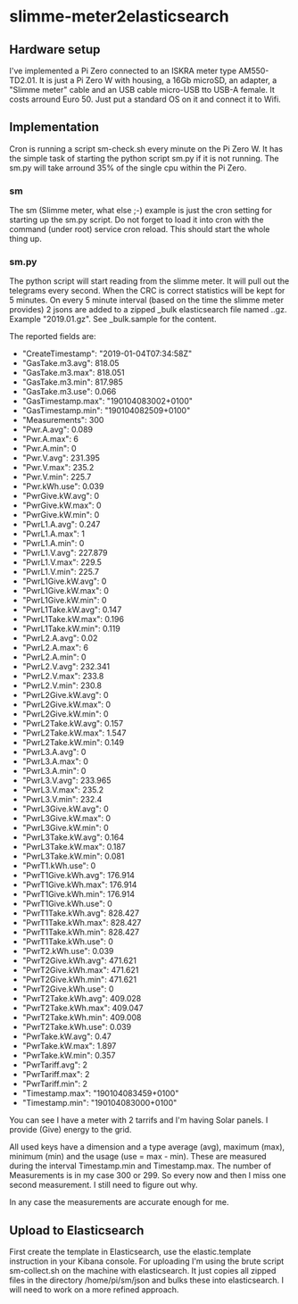 # slimme-meter2elasticsearch
## Hardware setup
I've implemented a Pi Zero connected to an ISKRA meter type AM550-TD2.01. It is just a Pi Zero W with housing, a 16Gb microSD, an adapter, a "Slimme meter" cable and an USB cable micro-USB tto USB-A female. It costs arround Euro 50. Just put a standard OS on it and connect it to Wifi.

## Implementation
Cron is running a script sm-check.sh every minute on the Pi Zero W. It has the simple task of starting the python script sm.py if it is not running. The sm.py will take arround 35% of the single cpu within the Pi Zero.

### sm
The sm (Slimme meter, what else ;-) example is just the cron setting for starting up the sm.py script. Do not forget to load it into cron with the command (under root) service cron reload. This should start the whole thing up.

### sm.py
The python script will start reading from the slimme meter. It will pull out the telegrams every second. When the CRC is correct statistics will be kept for 5 minutes. On every 5 minute interval (based on the time the slimme meter provides) 2 jsons are added to a zipped _bulk elasticsearch file named <year>.<month>.gz. Example "2019.01.gz". See _bulk.sample for the content.

The reported fields are:
  - "CreateTimestamp": "2019-01-04T07:34:58Z"
  - "GasTake.m3.avg": 818.05
  - "GasTake.m3.max": 818.051
  - "GasTake.m3.min": 817.985
  - "GasTake.m3.use": 0.066
  - "GasTimestamp.max": "190104083002+0100"
  - "GasTimestamp.min": "190104082509+0100"
  - "Measurements": 300
  - "Pwr.A.avg": 0.089
  - "Pwr.A.max": 6
  - "Pwr.A.min": 0
  - "Pwr.V.avg": 231.395
  - "Pwr.V.max": 235.2
  - "Pwr.V.min": 225.7
  - "Pwr.kWh.use": 0.039
  - "PwrGive.kW.avg": 0
  - "PwrGive.kW.max": 0
  - "PwrGive.kW.min": 0
  - "PwrL1.A.avg": 0.247
  - "PwrL1.A.max": 1
  - "PwrL1.A.min": 0
  - "PwrL1.V.avg": 227.879
  - "PwrL1.V.max": 229.5
  - "PwrL1.V.min": 225.7
  - "PwrL1Give.kW.avg": 0
  - "PwrL1Give.kW.max": 0
  - "PwrL1Give.kW.min": 0
  - "PwrL1Take.kW.avg": 0.147
  - "PwrL1Take.kW.max": 0.196
  - "PwrL1Take.kW.min": 0.119
  - "PwrL2.A.avg": 0.02
  - "PwrL2.A.max": 6
  - "PwrL2.A.min": 0
  - "PwrL2.V.avg": 232.341
  - "PwrL2.V.max": 233.8
  - "PwrL2.V.min": 230.8
  - "PwrL2Give.kW.avg": 0
  - "PwrL2Give.kW.max": 0
  - "PwrL2Give.kW.min": 0
  - "PwrL2Take.kW.avg": 0.157
  - "PwrL2Take.kW.max": 1.547
  - "PwrL2Take.kW.min": 0.149
  - "PwrL3.A.avg": 0
  - "PwrL3.A.max": 0
  - "PwrL3.A.min": 0
  - "PwrL3.V.avg": 233.965
  - "PwrL3.V.max": 235.2
  - "PwrL3.V.min": 232.4
  - "PwrL3Give.kW.avg": 0
  - "PwrL3Give.kW.max": 0
  - "PwrL3Give.kW.min": 0
  - "PwrL3Take.kW.avg": 0.164
  - "PwrL3Take.kW.max": 0.187
  - "PwrL3Take.kW.min": 0.081
  - "PwrT1.kWh.use": 0
  - "PwrT1Give.kWh.avg": 176.914
  - "PwrT1Give.kWh.max": 176.914
  - "PwrT1Give.kWh.min": 176.914
  - "PwrT1Give.kWh.use": 0
  - "PwrT1Take.kWh.avg": 828.427
  - "PwrT1Take.kWh.max": 828.427
  - "PwrT1Take.kWh.min": 828.427
  - "PwrT1Take.kWh.use": 0
  - "PwrT2.kWh.use": 0.039
  - "PwrT2Give.kWh.avg": 471.621
  - "PwrT2Give.kWh.max": 471.621
  - "PwrT2Give.kWh.min": 471.621
  - "PwrT2Give.kWh.use": 0
  - "PwrT2Take.kWh.avg": 409.028
  - "PwrT2Take.kWh.max": 409.047
  - "PwrT2Take.kWh.min": 409.008
  - "PwrT2Take.kWh.use": 0.039
  - "PwrTake.kW.avg": 0.47
  - "PwrTake.kW.max": 1.897
  - "PwrTake.kW.min": 0.357
  - "PwrTariff.avg": 2
  - "PwrTariff.max": 2
  - "PwrTariff.min": 2
  - "Timestamp.max": "190104083459+0100"
  - "Timestamp.min": "190104083000+0100"
  
You can see I have a meter with 2 tarrifs and I'm having Solar panels. I provide (Give) energy to the grid.

All used keys have a dimension and a type average (avg), maximum (max), minimum (min) and the usage (use = max - min). These are measured during the interval Timestamp.min and Timestamp.max. The number of Measurements is in my case 300 or 299. So every now and then I miss one second measurement. I still need to figure out why.

In any case the measurements are accurate enough for me.

## Upload to Elasticsearch
First create the template in Elasticsearch, use the elastic.template instruction in your Kibana console.
For uploading I'm using the brute script sm-collect.sh on the machine with elasticsearch. It just copies all zipped files in the directory /home/pi/sm/json and bulks these into elasticsearch. I will need to work on a more refined approach.
